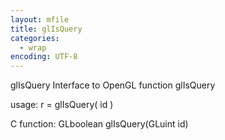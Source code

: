 ```yaml
---
layout: mfile
title: glIsQuery
categories:
  - wrap
encoding: UTF-8
---
```


glIsQuery  Interface to OpenGL function glIsQuery

usage:  r = glIsQuery( id )

C function:  GLboolean glIsQuery(GLuint id)